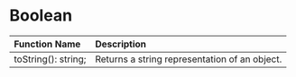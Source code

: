 # Boolean

|Function Name| Description|
|:---|:---|
|toString(): string; |Returns a string representation of an object.|
